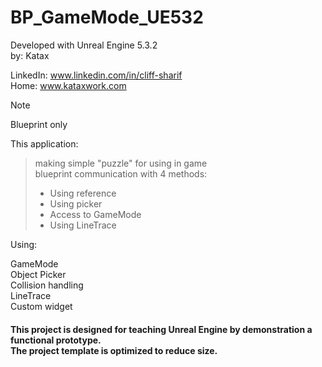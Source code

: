 # BP_GameMode_UE532
Developed with Unreal Engine 5.3.2 <br> 
by: Katax

LinkedIn: www.linkedin.com/in/cliff-sharif<br> 
Home: www.kataxwork.com<br> 

> [!NOTE]
> Blueprint only

This application:

>making simple "puzzle" for using in game <br> 
>blueprint communication with 4 methods: <br> 
> - Using reference <br> 
> - Using picker  <br> 
> - Access to GameMode  <br> 
> - Using LineTrace  <br> 




Using:

GameMode<br> 
Object Picker<br> 
Collision handling<br> 
LineTrace<br> 
Custom widget<br> 

<h4> This project is designed for teaching Unreal Engine by demonstration a functional prototype. <br> The project template is optimized to reduce size.  </h4>

